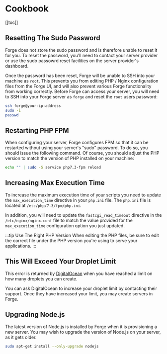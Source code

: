# Cookbook

[[toc]]

## Resetting The Sudo Password

Forge does not store the sudo password and is therefore unable to reset it for you. To reset the password, you'll need to contact your server provider or use the sudo passowrd reset facilities on the server provider's dashboard.

Once the password has been reset, Forge will be unable to SSH into your machine as `root`. This prevents you from editing PHP / Nginx configuration files from the Forge UI, and will also prevent various Forge functionality from working correctly. Before Forge can access your server, you will need to SSH into your Forge server as `forge` and reset the `root` users password:

```bash
ssh forge@your-ip-address
sudo -i
passwd
```

## Restarting PHP FPM

When configuring your server, Forge configures FPM so that it can be restarted without using your server's "sudo" password. To do so, you should issue the following command. Of course, you should adjust the PHP version to match the version of PHP installed on your machine:

```bash
echo "" | sudo -S service php7.3-fpm reload
```

## Increasing Max Execution Time

To increase the maximum execution time of your scripts you need to update the `max_execution_time` directive in your `php.ini` file. The `php.ini` file is located at `/etc/php/7.3/fpm/php.ini`.

In addition, you will need to update the `fastcgi_read_timeout` directive in the `/etc/nginx/nginx.conf` file to match the value provided for the `max_execution_time` configuration option you just updated.

:::tip Use The Right PHP Version
When editing the PHP files, be sure to edit the correct file under the PHP version you're using to serve your applications.
:::

## This Will Exceed Your Droplet Limit

This error is returned by [DigitalOcean](https://digitalocean.com) when you have reached a limit on how many droplets you can create.

You can ask DigitalOcean to increase your droplet limit by contacting their support. Once they have increased your limit, you may create servers in Forge.

## Upgrading Node.js

The latest version of Node.js is installed by Forge when it is provisioning a new server. You may wish to upgrade the version of Node.js on your server, as it gets older.

```bash
sudo apt-get install --only-upgrade nodejs
```
